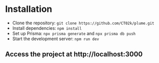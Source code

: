 # Installation
- Clone the repository: `git clone https://github.com/CT02k/plume.git`
- Install dependencies: `npm install`
- Set up Prisma: `npx prisma generate` and `npx prisma db push`
- Start the development server: `npm run dev`

## Access the project at http://localhost:3000